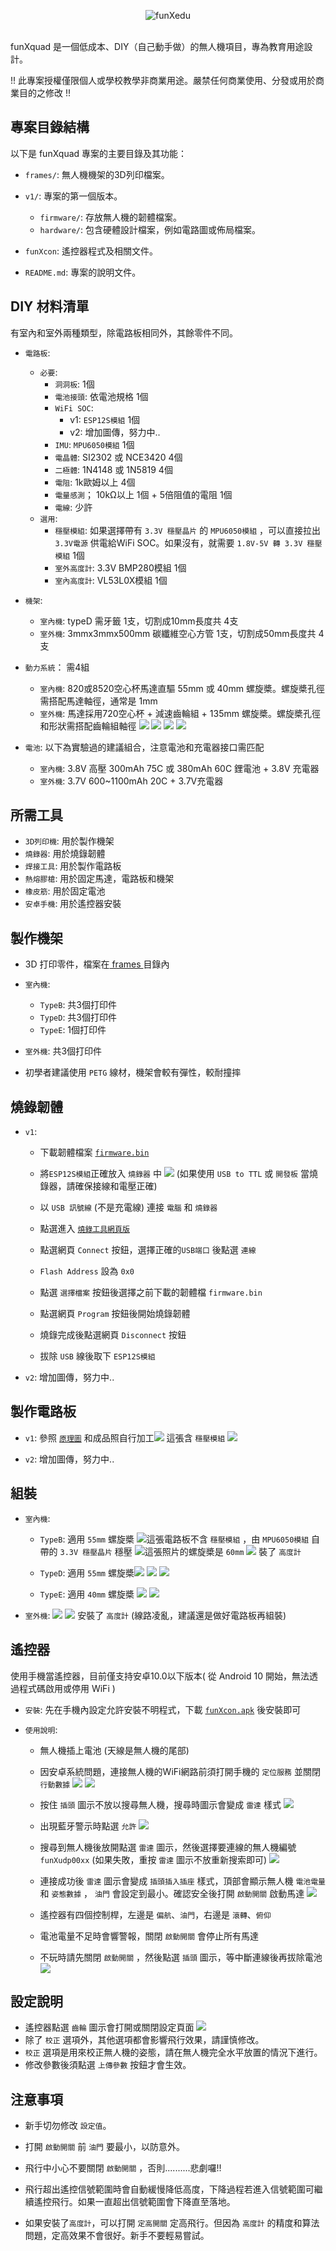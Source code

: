 <p align="center">
  <picture>
    <source media="(prefers-color-scheme: dark)" srcset="xedu-logo4-l-3.png">
    <source media="(prefers-color-scheme: light)" srcset="xedu-logo4-l-3.png">
    <img alt="funXedu" src="xedu-logo4-l-3.png" style="max-width: 100%;">
  </picture>
  <br/>
  <br/>
</p>

funXquad 是一個低成本、DIY（自己動手做）的無人機項目，專為教育用途設計。

!! 此專案授權僅限個人或學校教學非商業用途。嚴禁任何商業使用、分發或用於商業目的之修改 !!

## 專案目錄結構

以下是 funXquad 專案的主要目錄及其功能：

* `frames/`: 無人機機架的3D列印檔案。

* `v1/`: 專案的第一個版本。
    * `firmware/`: 存放無人機的韌體檔案。
    * `hardware/`: 包含硬體設計檔案，例如電路圖或佈局檔案。

* `funXcon`: 遙控器程式及相關文件。

* `README.md`: 專案的說明文件。

## DIY 材料清單

有室內和室外兩種類型，除電路板相同外，其餘零件不同。

* `電路板`:
    * `必要`:
        * `洞洞板`: 1個
        * `電池接頭`: 依電池規格 1個
        * `WiFi SOC`:
            * v1: `ESP12S模組` 1個
            * v2: 增加圖傳，努力中..
        * `IMU`: `MPU6050模組` 1個
        * `電晶體`: SI2302 或 NCE3420 4個
        * `二極體`: 1N4148 或 1N5819 4個
        * `電阻`: 1k歐姆以上 4個
        * `電量感測`； 10kΩ以上 1個 + 5倍阻值的電阻 1個
        * `電線`: 少許
    * `選用`:
        * `穩壓模組`:  如果選擇帶有 `3.3V 穩壓晶片` 的 `MPU6050模組` ，可以直接拉出 `3.3V電源` 供電給WiFi SOC。如果沒有，就需要 `1.8V-5V 轉 3.3V 穩壓模組` 1個
        * `室外高度計`: 3.3V BMP280模組 1個
        * `室內高度計`: VL53L0X模組 1個

* `機架`:
    * `室內機`: typeD 需牙籤 1支，切割成10mm長度共 4支
    * `室外機`: 3mmx3mmx500mm 碳纖維空心方管 1支，切割成50mm長度共 4支

* `動力系統`： 需4組
    * `室內機`: 820或8520空心杯馬達直驅 55mm 或 40mm 螺旋槳。螺旋槳孔徑需搭配馬達軸徑，通常是 1mm
    * `室外機`: 馬達採用720空心杯 + 減速齒輪組 + 135mm 螺旋槳。螺旋槳孔徑和形狀需搭配齒輪組軸徑 ![](v1/hardware/gearset1.avif) ![](v1/hardware/gearset2.avif) ![](v1/hardware/propeller135.avif) ![](v1/hardware/propeller135_2.avif)

* `電池`: 以下為實驗過的建議組合，注意電池和充電器接口需匹配
    * `室內機`: 3.8V 高壓 300mAh 75C 或 380mAh 60C 鋰電池 + 3.8V 充電器
    * `室外機`: 3.7V 600~1100mAh 20C + 3.7V充電器

## 所需工具
* `3D列印機`: 用於製作機架
* `燒錄器`: 用於燒錄韌體
* `焊接工具`: 用於製作電路板
* `熱熔膠槍`: 用於固定馬達，電路板和機架
* `橡皮筋`: 用於固定電池
* `安卓手機`: 用於遙控器安裝

## 製作機架
* 3D 打印零件，檔案在[ frames ](/frames)目錄內
* `室內機`:
    * `TypeB`: 共3個打印件
    * `TypeD`: 共3個打印件
    * `TypeE`: 1個打印件

* `室外機`: 共3個打印件
* 初學者建議使用 `PETG` 線材，機架會較有彈性，較耐撞摔

## 燒錄韌體
* `v1`: 
    * 下載韌體檔案 [ `firmware.bin` ](v1/firmware/firmware.bin)
    * 將`ESP12S模組`正確放入 `燒錄器` 中 ![](v1/firmware/programmer.jpg) (如果使用 `USB to TTL` 或 `開發板` 當燒錄器，請確保接線和電壓正確)

    * 以 `USB 訊號線` (不是充電線) 連接 `電腦` 和 `燒錄器` 
    * 點選進入 [`燒錄工具網頁版`](https://espressif.github.io/esptool-js/)
    * 點選網頁 `Connect` 按鈕，選擇正確的`USB端口` 後點選 `連線`
    * `Flash Address` 設為 `0x0`
    * 點選 `選擇檔案` 按鈕後選擇之前下載的韌體檔 `firmware.bin`
    * 點選網頁 `Program` 按鈕後開始燒錄韌體
    * 燒錄完成後點選網頁 `Disconnect` 按鈕
    * 拔除 `USB` 線後取下 `ESP12S模組`

* `v2`: 增加圖傳，努力中..

## 製作電路板
* `v1`: 參照 [`原理圖`](v1/hardware/Schematic_funxdrone_v1.pdf) 和成品照自行加工![](v1/hardware/circuit1.jpg) 這張含 `穩壓模組` ![](v1/hardware/circuit2.jpg)

* `v2`: 增加圖傳，努力中..

## 組裝
* `室內機`: 
    
    * `TypeB`: 適用 `55mm` 螺旋槳 ![](v1/hardware/typeB60v2.jpg)這張電路板不含 `穩壓模組` ，由 `MPU6050模組` 自帶的 `3.3V 穩壓晶片` 穩壓 ![](v1/hardware/typeB60v2_2.jpg)這張照片的螺旋槳是 `60mm` ![](v1/hardware/tof.jpg) 裝了 `高度計`

    * `TypeD`: 適用 `55mm` 螺旋槳![](v1/hardware/typeD55v4.jpg) ![](v1/hardware/typeD55v4_3.jpg) ![](v1/hardware/typeD55v4_2.jpg)  
   
    * `TypeE`: 適用 `40mm` 螺旋槳 ![](frames/typeE40.jpg) ![](v1/hardware/typeE40.jpg)


* `室外機`: ![](v1/hardware/outdoor135v2.jpg) ![](v1/hardware/outdoor135v2_2.jpg) 安裝了 `高度計` (線路凌亂，建議還是做好電路板再組裝)

## 遙控器
使用手機當遙控器，目前僅支持安卓10.0以下版本( 從 Android 10 開始，無法透過程式碼啟用或停用 WiFi )

* `安裝`: 先在手機內設定允許安裝不明程式，下載 [`funXcon.apk`](funXcon/funXcon.apk) 後安裝即可

* `使用說明`: 
    * 無人機插上電池 (天線是無人機的尾部)
    * 因安卓系統問題，連接無人機的WiFi網路前須打開手機的 `定位服務` 並關閉 `行動數據` ![](funXcon/1.jpg) ![](funXcon/2.jpg)
    * 按住 `插頭` 圖示不放以搜尋無人機，搜尋時圖示會變成 `雷達` 樣式 ![](funXcon/3.png)
    * 出現藍牙警示時點選 `允許` ![](funXcon/4.jpg)
    * 搜尋到無人機後放開點選 `雷達` 圖示，然後選擇要連線的無人機編號 `funXudp00xx` (如果失敗，重按 `雷達` 圖示不放重新搜索即可) ![](funXcon/5.jpg)
    * 連接成功後 `雷達` 圖示會變成 `插頭插入插座` 樣式，頂部會顯示無人機 `電池電量` 和 `姿態數據` ， `油門` 會設定到最小。確認安全後打開 `啟動開關` 啟動馬達 ![](funXcon/6.jpg)

    * 遙控器有四個控制桿，左邊是 `偏航`、`油門`，右邊是 `滾轉`、`俯仰` 
    * 電池電量不足時會響警報，關閉 `啟動開關` 會停止所有馬達
    * 不玩時請先關閉 `啟動開關` ，然後點選 `插頭` 圖示，等中斷連線後再拔除電池 ![](funXcon/7.jpg)

## 設定說明
* 遙控器點選 `齒輪` 圖示會打開或關閉設定頁面 ![](funXcon/8.jpg)
* 除了 `校正` 選項外，其他選項都會影響飛行效果，請謹慎修改。
* `校正` 選項是用來校正無人機的姿態，請在無人機完全水平放置的情況下進行。
* 修改參數後須點選 `上傳參數` 按鈕才會生效。

## 注意事項
* 新手切勿修改 `設定值`。

* 打開 `啟動開關` 前 `油門` 要最小，以防意外。        

* 飛行中小心不要關閉 `啟動開關` ，否則..........悲劇囉!!

* 飛行超出遙控信號範圍時會自動緩慢降低高度，下降過程若進入信號範圍可繼續遙控飛行。如果一直超出信號範圍會下降直至落地。
    
* 如果安裝了`高度計`，可以打開 `定高開關` 定高飛行。但因為 `高度計` 的精度和算法問題，定高效果不會很好。新手不要輕易嘗試。
